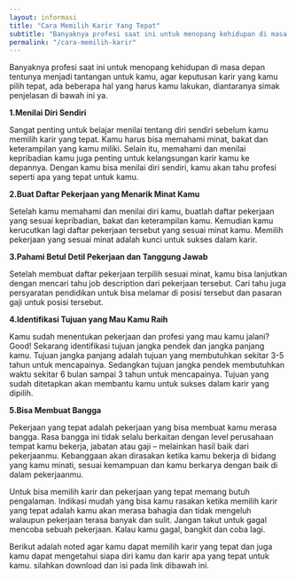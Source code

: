 ```yaml
---
layout: informasi
title: "Cara Memilih Karir Yang Tepat"
subtitle: "Banyaknya profesi saat ini untuk menopang kehidupan di masa depan tentunya menjadi tantangan untuk kamu, agar keputusan karir yang kamu pilih tepat, ada beberapa hal yang harus kamu lakukan"
permalink: "/cara-memilih-karir"
---
```

Banyaknya profesi saat ini untuk menopang kehidupan di masa depan tentunya menjadi tantangan untuk kamu, agar keputusan karir yang kamu pilih tepat, ada beberapa hal yang harus kamu lakukan, diantaranya simak penjelasan di bawah ini ya.

 
**1.Menilai Diri Sendiri**

 

Sangat penting untuk belajar menilai tentang diri sendiri sebelum kamu memilih karir yang tepat. Kamu harus bisa memahami minat, bakat dan keterampilan yang kamu miliki. Selain itu, memahami dan menilai kepribadian kamu juga penting untuk kelangsungan karir kamu ke depannya. Dengan kamu bisa menilai diri sendiri, kamu akan tahu profesi seperti apa yang tepat untuk kamu.

 
**2.Buat Daftar Pekerjaan yang Menarik Minat Kamu**

 

Setelah kamu  memahami dan menilai diri kamu, buatlah daftar pekerjaan yang sesuai kepribadian, bakat dan keterampilan kamu. Kemudian kamu kerucutkan lagi daftar pekerjaan tersebut yang sesuai minat kamu. Memilih pekerjaan yang sesuai minat adalah kunci untuk sukses dalam karir.

 
**3.Pahami Betul Detil Pekerjaan dan Tanggung Jawab**

 

Setelah membuat daftar pekerjaan terpilih sesuai minat, kamu bisa lanjutkan dengan mencari tahu job description dari pekerjaan tersebut. Cari tahu juga persyaratan pendidikan untuk bisa melamar di posisi tersebut dan pasaran gaji untuk posisi tersebut.

 
**4.Identifikasi Tujuan yang Mau Kamu Raih**

 

Kamu sudah menentukan pekerjaan dan profesi yang mau kamu jalani? Good! Sekarang identifikasi tujuan jangka pendek dan jangka panjang kamu. Tujuan jangka panjang adalah tujuan yang membutuhkan sekitar 3-5 tahun untuk mencapainya. Sedangkan tujuan jangka pendek membutuhkan waktu sekitar 6 bulan sampai 3 tahun untuk mencapainya. Tujuan yang sudah ditetapkan akan membantu kamu untuk sukses dalam karir yang dipilih.

 
**5.Bisa Membuat Bangga**

 

Pekerjaan yang tepat adalah pekerjaan yang bisa membuat kamu merasa bangga. Rasa bangga ini tidak selalu berkaitan dengan level perusahaan tempat kamu bekerja, jabatan atau gaji – melainkan hasil baik dari pekerjaanmu. Kebanggaan akan dirasakan ketika kamu bekerja di bidang yang kamu minati, sesuai kemampuan dan kamu berkarya dengan baik di dalam pekerjaanmu.

 

Untuk bisa memilih karir dan pekerjaan yang tepat memang butuh pengalaman. Indikasi mudah yang bisa kamu rasakan ketika memilih karir yang tepat adalah kamu akan merasa bahagia dan tidak mengeluh walaupun pekerjaan terasa banyak dan sulit. Jangan takut untuk gagal mencoba sebuah pekerjaan. Kalau kamu gagal, bangkit dan coba lagi. 

 

Berikut adalah noted agar kamu dapat memilih karir yang tepat dan  juga kamu dapat mengetahui siapa diri kamu dan karir apa yang tepat untuk kamu. silahkan  download dan isi pada link dibawah ini.
